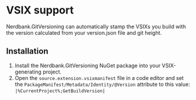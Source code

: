 # VSIX support

Nerdbank.GitVersioning can automatically stamp the VSIXs you build with
the version calculated from your version.json file and git height. 

## Installation

1. Install the Nerdbank.GitVersioning NuGet package into your VSIX-generating project.
1. Open the `source.extension.vsixmanifest` file in a code editor
and set the `PackageManifest/Metadata/Identity/@Version` attribute to this
value: `|%CurrentProject%;GetBuildVersion|`
